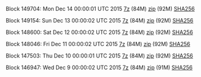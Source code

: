 Block 149704: Mon Dec 14 00:00:01 UTC 2015 [7z](https://transfer.sh/KlT6G/bootstrap.dat.20151214.7z) (84M) [zip](https://transfer.sh/FJDrk/bootstrap.dat.20151214.zip) (92M) [SHA256](https://transfer.sh/9ZfIV/sha256.txt)

Block 149154: Sun Dec 13 00:00:02 UTC 2015 [7z](https://transfer.sh/173Q2E/bootstrap.dat.20151213.7z) (84M) [zip](https://transfer.sh/rZT6J/bootstrap.dat.20151213.zip) (92M) [SHA256](https://transfer.sh/Ynzzj/sha256.txt)

Block 148600: Sat Dec 12 00:00:02 UTC 2015 [7z](https://transfer.sh/A75EG/bootstrap.dat.20151212.7z) (84M) [zip](https://transfer.sh/csBG5/bootstrap.dat.20151212.zip) (92M) [SHA256](https://transfer.sh/5j4sr/sha256.txt)

Block 148046: Fri Dec 11 00:00:02 UTC 2015 [7z](https://transfer.sh/uczr4/bootstrap.dat.20151211.7z) (84M) [zip](https://transfer.sh/cMUYx/bootstrap.dat.20151211.zip) (92M) [SHA256](https://transfer.sh/nVpIu/sha256.txt)

Block 147503: Thu Dec 10 00:00:01 UTC 2015 [7z](https://transfer.sh/HKR0K/bootstrap.dat.20151210.7z) (84M) [zip](https://transfer.sh/11BmMf/bootstrap.dat.20151210.zip) (92M) [SHA256](https://transfer.sh/1b1aMx/sha256.txt)

Block 146947: Wed Dec  9 00:00:02 UTC 2015 [7z](https://transfer.sh/KNuTY/bootstrap.dat.20151209.7z) (84M) [zip](https://transfer.sh/v7Fcr/bootstrap.dat.20151209.zip) (91M) [SHA256](https://transfer.sh/aNnTY/sha256.txt)
